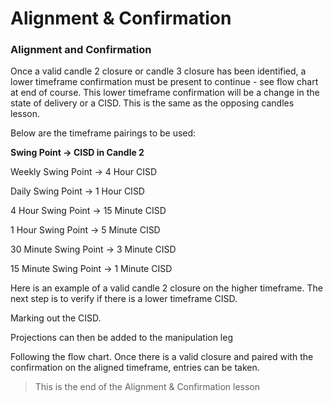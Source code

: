 # Alignment & Confirmation

### **Alignment and Confirmation**

Once a valid candle 2 closure or candle 3 closure has been identified, a lower timeframe confirmation must be present to continue - see flow chart at end of course. This lower timeframe confirmation will be a change in the state of delivery or a CISD. This is the same as the opposing candles lesson.

Below are the timeframe pairings to be used:

**Swing Point → CISD in Candle 2**

Weekly Swing Point → 4 Hour CISD

Daily Swing Point → 1 Hour CISD

4 Hour Swing Point → 15 Minute CISD

1 Hour Swing Point → 5 Minute CISD

30 Minute Swing Point → 3 Minute CISD

15 Minute Swing Point → 1 Minute CISD

Here is an example of a valid candle 2 closure on the higher timeframe. The next step is to verify if there is a lower timeframe CISD.

[](.images/c2f307c9-dcb3-4272-ff32-0a2ab50b9100.png)

Marking out the CISD.

[](.images/bab3a644-f172-4349-03a5-eec00607b600.png)

Projections can then be added to the manipulation leg

[](.images/1c667656-2c49-4395-ba42-74867b45cd00.png)

Following the flow chart. Once there is a valid closure and paired with the confirmation on the aligned timeframe, entries can be taken.

[](.images/5a2a23da-e31f-4174-b749-3146da286900.png)

> This is the end of the Alignment & Confirmation lesson
>